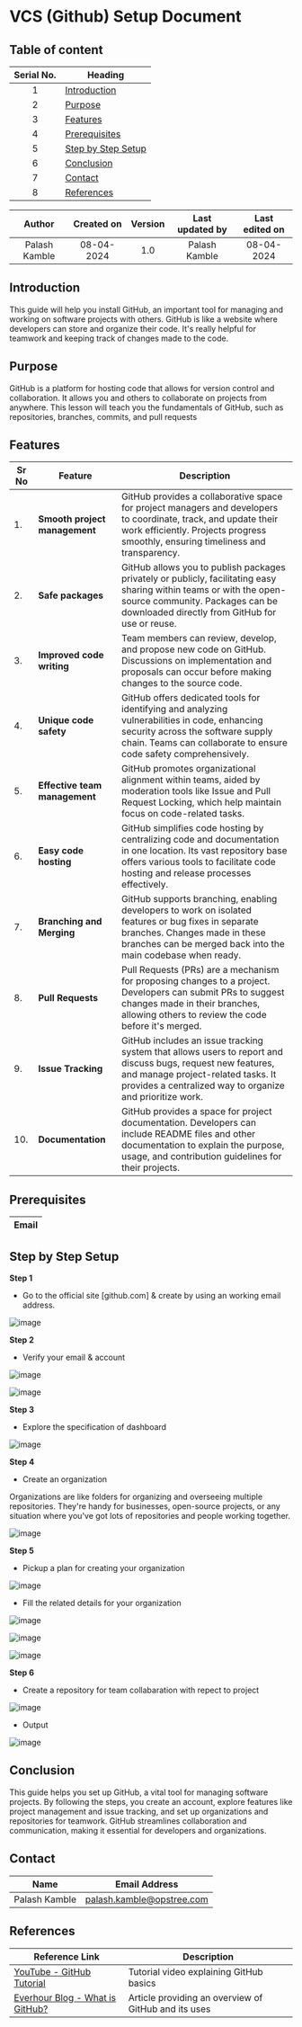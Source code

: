 # VCS (Github) Setup Document


## Table of content

| Serial No. | Heading                                             |
|:------------:|-----------------------------------------------------|
| 1          | [Introduction](#introduction)                       |
| 2          | [Purpose](#purpose)                                 |
| 3          | [Features](#features)                               |
| 4          | [Prerequisites](#prerequisites)                     |
| 5          | [Step by Step Setup](#step-by-step-setup)           |
| 6          | [Conclusion](#conclusion)                           |
| 7          | [Contact](#contact)                                 |
| 8          | [References](#references)                           |



| Author         | Created on | Version | Last updated by  | Last edited on |
|:----------------:|:------------:|:---------:|:------------------:|:----------------:|
| Palash Kamble  | 08-04-2024 | 1.0     | Palash Kamble    | 08-04-2024     |



## Introduction


This guide will help you install GitHub, an important tool for managing and working on software projects with others. GitHub is like a website where developers can store and organize their code. It's really helpful for teamwork and keeping track of changes made to the code.


## Purpose

GitHub is a platform for hosting code that allows for version control and collaboration. It allows you and others to collaborate on projects from anywhere. This lesson will teach you the fundamentals of GitHub, such as repositories, branches, commits, and pull requests




## Features






|  **Sr No** | **Feature**                   | Description                                                                                                                           |
|---|-----------------------------|-------------------------------------------------------------------------------------------------------------------------------------|
| 1. | **Smooth project management** | GitHub provides a collaborative space for project managers and developers to coordinate, track, and update their work efficiently. Projects progress smoothly, ensuring timeliness and transparency. |
| 2. | **Safe packages**              | GitHub allows you to publish packages privately or publicly, facilitating easy sharing within teams or with the open-source community. Packages can be downloaded directly from GitHub for use or reuse. |
| 3. | **Improved code writing**      | Team members can review, develop, and propose new code on GitHub. Discussions on implementation and proposals can occur before making changes to the source code. |
| 4. | **Unique code safety**         | GitHub offers dedicated tools for identifying and analyzing vulnerabilities in code, enhancing security across the software supply chain. Teams can collaborate to ensure code safety comprehensively. |
| 5. | **Effective team management**  | GitHub promotes organizational alignment within teams, aided by moderation tools like Issue and Pull Request Locking, which help maintain focus on code-related tasks. |
| 6. | **Easy code hosting**          | GitHub simplifies code hosting by centralizing code and documentation in one location. Its vast repository base offers various tools to facilitate code hosting and release processes effectively. |
| 7. | **Branching and Merging**      | GitHub supports branching, enabling developers to work on isolated features or bug fixes in separate branches. Changes made in these branches can be merged back into the main codebase when ready. |
| 8. | **Pull Requests**              | Pull Requests (PRs) are a mechanism for proposing changes to a project. Developers can submit PRs to suggest changes made in their branches, allowing others to review the code before it's merged. |
| 9. | **Issue Tracking**             | GitHub includes an issue tracking system that allows users to report and discuss bugs, request new features, and manage project-related tasks. It provides a centralized way to organize and prioritize work. |
| 10. | **Documentation**             | GitHub provides a space for project documentation. Developers can include README files and other documentation to explain the purpose, usage, and contribution guidelines for their projects. |



## Prerequisites



| Email            |
|------------------|


## Step by Step Setup


**Step 1**

- Go to the official site [github.com] & create by using an working email address.

![image](https://github.com/palash80/projec-1/assets/153359214/cd4c19c9-2dfe-4396-8050-002da26707e7)

**Step 2**

- Verify your email & account

![image](https://github.com/palash80/projec-1/assets/153359214/837c1c14-73bf-4875-8596-df1c2d83c01a)

![image](https://github.com/palash80/projec-1/assets/153359214/e7fe2d50-3a32-47c4-9484-1d82b8a9a9d5)


**Step 3** 

- Explore the specification of dashboard

![image](https://github.com/palash80/projec-1/assets/153359214/3551e018-c1d3-4623-801d-ff1d412fc409)


**Step 4**

- Create an organization

Organizations are like folders for organizing and overseeing multiple repositories. They're handy for businesses, open-source projects, or any situation where you've got lots of repositories and people working together.



![image](https://github.com/palash80/projec-1/assets/153359214/32c067e3-b5a9-4d50-99b0-668a080b8f8d)

**Step 5**

- Pickup a plan for creating your organization

![image](https://github.com/palash80/projec-1/assets/153359214/8fd09862-53b6-4154-beba-82a514955472)


- Fill the related details for your organization

![image](https://github.com/palash80/projec-1/assets/153359214/fe025d96-e95d-41b1-8db1-20b901643521)


![image](https://github.com/palash80/projec-1/assets/153359214/45f7db20-945c-4906-a1e7-8805b2117e3f)



![image](https://github.com/palash80/projec-1/assets/153359214/7fe82cd0-8b02-4e0a-8bdc-f3a6c0df9334)


**Step 6**

- Create a repository for team collabaration with repect to project


![image](https://github.com/palash80/projec-1/assets/153359214/c352e8f4-e98a-4328-a35c-516afd8286f6)

- Output

![image](https://github.com/palash80/projec-1/assets/153359214/93d47fac-9b84-4d84-94c7-3c9ac1ae4c87)



## Conclusion

This guide helps you set up GitHub, a vital tool for managing software projects. By following the steps, you create an account, explore features like project management and issue tracking, and set up organizations and repositories for teamwork. GitHub streamlines collaboration and communication, making it essential for developers and organizations.



## Contact


Name           | Email Address
---------------|----------------------
Palash Kamble  | palash.kamble@opstree.com



## References

| Reference Link                                    | Description                                              |
|---------------------------------------------------|----------------------------------------------------------|
| [YouTube - GitHub Tutorial](https://youtu.be/3zSj_Q02yLU?feature=shared) | Tutorial video explaining GitHub basics                 |
| [Everhour Blog - What is GitHub?](https://everhour.com/blog/what-is-github/) | Article providing an overview of GitHub and its uses    |



